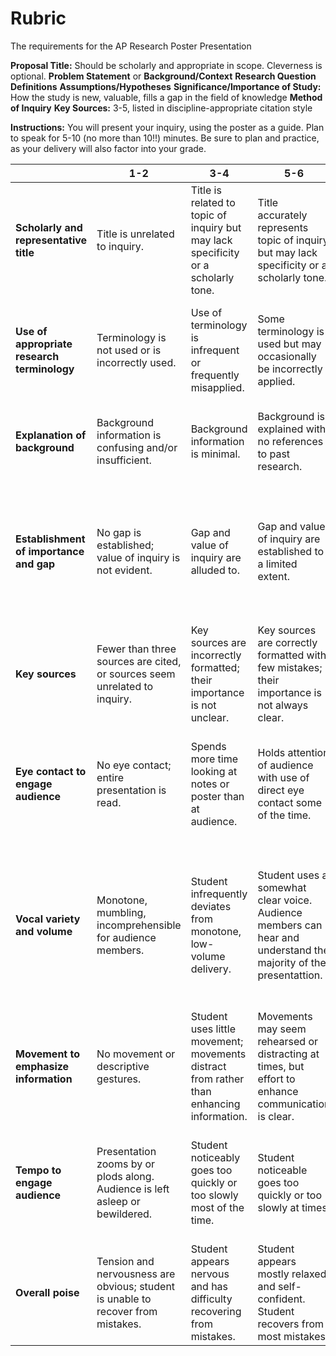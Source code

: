 # Rubric
The requirements for the AP Research Poster Presentation

**Proposal Title:** Should be scholarly and appropriate in scope. Cleverness is optional.
**Problem Statement** or **Background/Context**
**Research Question**
**Definitions**
**Assumptions/Hypotheses**
**Significance/Importance of Study:** How the study is new, valuable, fills a gap in the field of knowledge
**Method of Inquiry**
**Key Sources:** 3-5, listed in discipline-appropriate citation style

**Instructions:** You will present your inquiry, using the poster as a guide. Plan to speak for 5-10 (no more than 10!!) minutes. Be sure to plan and practice, as your delivery will also factor into your grade.

|  | 1-2 | 3-4 | 5-6 | 7-8 | 9-10 |
| ---- | ---- | ---- | ---- | ---- | ---- |
| **Scholarly and representative title** | Title is unrelated to inquiry. | Title is related to topic of inquiry but may lack specificity or a scholarly tone. | Title accurately represents topic of inquiry but may lack specificity or a scholarly tone. | Title accurately represents topic and scope of inquiry. | Title accurately represents topic and scope of inquiry, maintaining a scholarly tone and catching reader's interest. |
| **Use of appropriate research terminology** | Terminology is not used or is incorrectly used. | Use of terminology is infrequent or frequently misapplied. | Some terminology is used but may occasionally be incorrectly applied. | Student uses terminology appropriately, especially when describing method and analysis. | Student uses terminology appropriately and frequently, especially when describing method and analysis. |
| **Explanation of background** | Background information is confusing and/or insufficient. | Background information is minimal. | Background is explained with no references to past research. | Background is sufficiently explained with some references to other research. | Background is thoroughly explained with references to important past research. |
| **Establishment of importance and gap** | No gap is established; value of inquiry is not evident. | Gap and value of inquiry are alluded to. | Gap and value of inquiry are established to a limited extent. | Gap and value of inquiry are established to some extent. | Gap is clearly identified and distinguished from body of knowledge. To whom and why student's inquiry is valuable is clearly established. |
| **Key sources** | Fewer than three sources are cited, or sources seem unrelated to inquiry. | Key sources are incorrectly formatted; their importance is not unclear. | Key sources are correctly formatted with few mistakes; their importance is not always clear. | Key sources are correctly formatted with few mistakes; and sources' importance is evident. | Key sources are correctly formatted and their importance is clearly evident. |
| **Eye contact to engage audience** | No eye contact; entire presentation is read. | Spends more time looking at notes or poster than at audience. | Holds attention of audience with use of direct eye contact some of the time. | Holds attention of entire audience with use of direct eye contact, infrequently reading directly off notes. | Holds attention of entire audience with use of direct eye contact, never or almost never reading directly off notes. |
| **Vocal variety and volume** | Monotone, mumbling, incomprehensible for audience members. | Student infrequently deviates from monotone, low-volume delivery. | Student uses a somewhat clear voice. Audience members can hear and understand the majority of the presentattion. | Student uses a clear voice. Audience members can hear and understand. | Student uses a clear voice. Audience members can hear and understand. Student increases and decreases volume to create interest, variety, and emphasis. |
| **Movement to emphasize information** | No movement or descriptive gestures. | Student uses little movement; movements distract from rather than enhancing information. | Movements may seem rehearsed or distracting at times, but effort to enhance communication is clear. | Occasional movements are fluid and call attention to important points, helping audience comprehension. | Movements are fluid and call attention to important points, helping audience comprehension. |
| **Tempo to engage audience** | Presentation zooms by or plods along. Audience is left asleep or bewildered. | Student noticeably goes too quickly or too slowly most of the time. | Student noticeable goes too quickly or too slowly at times. | Student usually presents information quickly enough to maintain interest but not too quickly for audience to follow. | Student presets information quickly enough to maintain interest but not too quickly for audience to follow. |
| **Overall poise** | Tension and nervousness are obvious; student is unable to recover from mistakes. | Student appears nervous and has difficulty recovering from mistakes. | Student appears mostly relaxed and self-confident. Student recovers from most mistakes. | Student appears relaxed and self-confident, with minimal mistakes. | Student appears relaxed and self-confident, with very few or no mistakes. |

